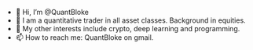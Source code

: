 - 👋 Hi, I’m @QuantBloke
- 👀 I am a quantitative trader in all asset classes. Background in equities. 
- 🌱 My other interests include crypto, deep learning and programming.
- 📫 How to reach me: QuantBloke on gmail.

